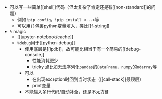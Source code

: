- 可以写一些简单[[shell]]代码（但太复杂了肯定还是有[[non-standard]]的问题）
    - 例如`!pip config`，`!pip install <...>`等
    - 可以用`{}`包裹python变量填入，类比[[f-string]]
- `%` magic
    - [[jupyter-notebook/cache]]
    - `%debug`用于[[python-debug]]
      - 使用底层是[[ipdb]]，故可能比相当于有一个简易的[[debug-console]]
        - 性能消耗更少
        - tricky 点比如无法序列化`pandas`的`DataFrame`，`numpy`的`ndarray`等
      - 可以
        - 在出现exception时回到当时状态（[[call-stack]]最顶层）
        - print变量
      - 不能输入多行代码/自动补全，还是不太方便